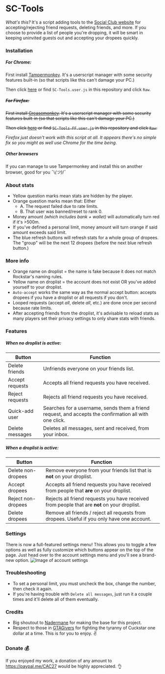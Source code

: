 # SC-Tools

*What's this?* It's a script adding tools to the [Social Club website](https://socialclub.rockstargames.com/) for accepting/rejecting friend requests, deleting friends, and more. If you choose to provide a list of people you're dropping, it will be smart in keeping uninvited guests out and accepting your dropees quickly.

### Installation
##### *For Chrome:*
First install [Tampermonkey](https://tampermonkey.net/?ext=dhdg&browser=chrome). It's a userscript manager with some security features built-in (so that scripts like this can't damage your PC.)

Then click [here](https://github.com/CAC27/SC-Tools/raw/master/SC-Tools.user.js) or find `SC-Tools.user.js` in this repository and click `Raw`.

##### ~~*For Firefox:*~~
~~First install [Greasemonkey](https://addons.mozilla.org/en-US/firefox/addon/greasemonkey/). It's a userscript manager with some security features built-in (so that scripts like this can't damage your PC.)~~

~~Then click [here](https://github.com/CAC27/SC-Tools/raw/master/SC-Tools-FF.user.js) or find `SC-Tools-FF.user.js` in this repository and click `Raw`.~~

*Firefox just doesn't work with this script at all. It appears there's no simple fix so you might as well use Chrome for the time being.*
##### *Other browsers*
If you can manage to use Tampermonkey and install this on another browser, good for you ¯\\_(ツ)_/¯

### About stats
* Yellow question marks mean stats are hidden by the player.
* Orange question marks mean that: Either
  * A. The request failed due to rate limits.
  * B. That user was banned/reset to rank 0.
* Money amount *(which includes bank + wallet)* will automatically turn red if it's >500m.
* If you've defined a personal limit, money amount will turn orange if said amount exceeds said limit.
* The blue refresh buttons will refresh stats for a whole group of dropees. The "group" will be the next 12 dropees (before the next blue refresh button.)

### More info
* Orange name on droplist = the name is fake because it does not match Rockstar's naming rules.
* Yellow name on droplist = the account does not exist OR you've added yourself to your droplist.
* `Auto-accept` works the same way as the normal accept button: accepts dropees if you have a droplist or all requests if you don't.
* Looped requests (accept *all*, delete *all*, etc.) are done once per second because rate limits.
* After accepting friends from the droplist, it's advisable to reload stats as many players set their privacy settings to only share stats with friends.

### Features
##### When no droplist is active:
Button | Function
-------|---------
Delete friends | Unfriends everyone on your friends list.
Accept requests | Accepts all friend requests you have received.
Reject requests | Rejects all friend requests you have received.
Quick-add user | Searches for a username, sends them a friend request, and accepts the confirmation all with one click.
Delete messages | Deletes all messages, sent and received, from your inbox.

##### When a droplist is active:
Button | Function
-------|---------
Delete non-dropees | Remove everyone from your friends list that is __not__ on your droplist.
Accept dropees | Accepts all friend requests you have received from people that __are__ on your droplist.
Reject non-dropees | Rejects all friend requests you have received from people that are __not__ on your droplist.
Delete dropees | Remove all friends / reject all requests from dropees. Useful if you only have one account.

### Settings
There is now a full-featured settings menu! This allows you to toggle a few options as well as fully customize which buttons appear on the top of the page. Just head over to the account settings menu and you'll see a brand-new option. ![Image of account settings](https://i.imgur.com/mF6yL5S.png)

### Troubleshooting
* To set a personal limit, you must uncheck the box, change the number, then check it again.
* If you're having trouble with `Delete all messages`, just run it a couple times and it'll delete all of them eventually.

### Credits
* Big shoutout to [Nadermane](https://github.com/Nadermane) for making the base for this project.
* Respect to those in [GTAGivers](https://discord.gg/gtagivers) for fighting the tyranny of Cuckstar one dollar at a time. This is for you to enjoy. :v:

### Donate :moneybag:
If you enjoyed my work, a donation of any amount to https://paypal.me/CAC27 would be highly appreciated. :ok_hand:
